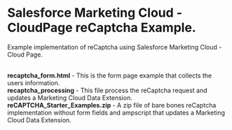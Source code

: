 # Salesforce Marketing Cloud - CloudPage reCaptcha Example. 
Example implementation of reCaptcha using Salesforce Marketing Cloud - Cloud Page.<br><br>

<b>recaptcha_form.html</b> - This is the form page example that collects the users information. <br>
<b>recaptcha_processing</b> - This file process the reCaptcha request and updates a Marketing Cloud Data Extension.<br>
<b>reCAPTCHA_Starter_Examples.zip</b> - A zip file of bare bones reCaptcha implementation without form fields and ampscript that updates a Marketing Cloud Data Extension. 

